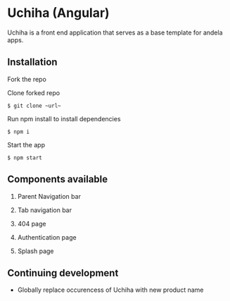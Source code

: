 # Uchiha (Angular)

Uchiha is a front end application that serves as a base template for andela apps.

## Installation

Fork the repo

Clone forked repo

```
$ git clone ~url~
```

Run npm install to install dependencies

```
$ npm i
```

Start the app

```
$ npm start
```

## Components available

1. Parent Navigation bar

2. Tab navigation bar

3. 404 page

4. Authentication page

5. Splash page

## Continuing development

- Globally replace occurencess of Uchiha with new product name
